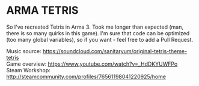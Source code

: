 # ARMA TETRIS

So I've recreated Tetris in Arma 3. Took me longer than expected (man, there is so many quirks in this game).
I'm sure that code can be optimized (too many global variables), so if you want - feel free to add a Pull Request.

Music source: https://soundcloud.com/sanitaryum/original-tetris-theme-tetris<br/>
Game overview: https://www.youtube.com/watch?v=_HdDKYUWFPo<br/>
Steam Workshop: http://steamcommunity.com/profiles/76561198041220925/home
